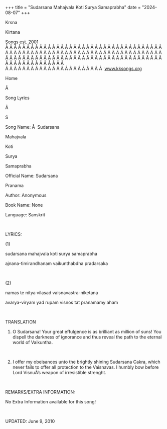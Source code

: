 +++ 
title = "Sudarsana Mahajvala Koti Surya Samaprabha"
date = "2024-08-07"
+++

Krsna
 
Kirtana


Songs
 est. 2001
Â Â Â Â Â Â Â Â Â Â Â Â Â Â Â Â Â Â Â Â Â Â Â Â Â Â Â Â Â Â Â Â Â Â Â Â Â Â Â Â Â Â Â Â Â Â Â Â Â Â Â Â Â Â Â Â Â Â Â Â Â Â Â Â Â Â Â Â Â Â Â Â Â Â Â Â Â Â Â Â Â Â Â Â Â Â Â Â Â Â Â Â Â Â Â Â Â Â Â Â Â Â Â Â Â Â Â Â Â Â Â Â Â Â Â Â Â Â Â Â Â Â Â Â Â  
Â Â Â Â Â Â Â Â Â Â Â Â Â Â Â Â Â Â Â Â Â Â Â  
www.kksongs.org








Home
 
Ã 
 
Song Lyrics
 
Ã 
 
S


Song Name:
Â  
Sudarsana
 
Mahajvala
 
Koti
 
Surya
 
Samaprabha


Official Name: 
Sudarsana
 
Pranama


Author: Anonymous


Book Name: None


Language: 
Sanskrit
 


 


LYRICS:




(1)


sudarsana mahajvala koti surya
samaprabha


ajnana-timirandhanam
vaikunthabdha pradarsaka


 


(2)


namas te nitya vilasad
vaisnavastra-niketana


avarya-viryam yad rupam visnos
tat pranamamy aham


 


TRANSLATION


1) O Sudarsana! Your great
effulgence is as brilliant as million of suns! You dispell the darkness of
ignorance and thus reveal the path to the eternal world of Vaikuntha.


 


2) I offer my obeisances unto
the brightly shining Sudarsana Cakra, which never fails to offer all protection
to the Vaisnavas. I humbly bow before Lord VisnuÂ’s weapon of irresistible
strenght.


 


REMARKS/EXTRA
INFORMATION:


No Extra Information available for this song!


 


UPDATED:
 June 9, 2010